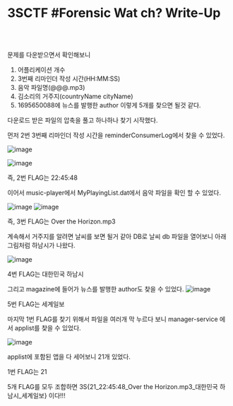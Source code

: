 <!DOCTYPE html>
<html>
<head>
        <link rel="stylesheet" type="text/css" href="sytle.css">
</head>
<body>
        <h1>3SCTF #Forensic Wat ch? Write-Up</h1>
</body>
<br>
<br>
</html>

문제를 다운받으면서 확인해보니
1. 어플리케이션 개수
2. 3번째 리마인더 작성 시간(HH:MM:SS)
3. 음악 파일명(@@@.mp3)
4. 김소리의 거주지(countryName cityName)
5. 1695650088에 뉴스를 발행한 author
이렇게 5개를 찾으면 될것 같다.

다운로드 받은 파일의 압축을 풀고 하나하나 찾기 시작했다.

먼저 2번 3번째 리마인더 작성 시간을 reminderConsumerLog에서 찾을 수 있었다.

![image](https://github.com/user-attachments/assets/71407898-249a-47fe-93fa-7cd2689e0468)

![image](https://github.com/user-attachments/assets/5c57f810-a00c-4287-86f9-80101793970b)

즉, 2번 FLAG는 22:45:48

이어서 music-player에서 MyPlayingList.dat에서 음악 파일을 확인 할 수 있었다.

![image](https://github.com/user-attachments/assets/22cadb86-53e6-4c10-8dbf-40d8d5f1b00a)
![image](https://github.com/user-attachments/assets/90f3860c-eecb-486c-8a43-f46963a242f7)

즉, 3번 FLAG는 Over the Horizon.mp3

계속해서 거주지를 알려면 날씨를 보면 될거 같아 DB로 날씨 db 파일을 열어보니 아래그림처럼 하남시가 나왔다.

![image](https://github.com/user-attachments/assets/c42d58c6-0d8a-417d-b892-4c191905135e)

4번 FLAG는 대한민국 하남시

그리고 magazine에 들어가 뉴스를 발행한 author도 찾을 수 있었다.
![image](https://github.com/user-attachments/assets/5532cf4a-7ae5-4af7-963c-d14b7f3b00c0)

5번 FLAG는 세계일보

마지막 1번 FLAG를 찾기 위해서 파일을 여러개 막 누르다 보니 manager-service 에서 applist를 찾을 수 있었다.

![image](https://github.com/user-attachments/assets/5e3e15f2-0aaf-4a2c-9131-bfef6c447ec2)

applist에 포함된 앱을 다 세어보니 21개 있었다. 

1번 FLAG는 21

5개 FLAG를 모두 조합하면 3S{21_22:45:48_Over the Horizon.mp3_대한민국 하남시_세계일보} 이다!!!
